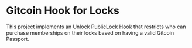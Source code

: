 # Gitcoin Hook for Locks

This project implements an Unlock
[PublicLock Hook](https://docs.unlock-protocol.com/core-protocol/public-lock/hooks)
that restricts who can purchase memberships on their locks based on having a
valid Gitcoin Passport.
